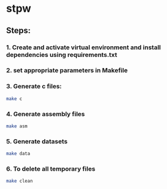 # stpw

## Steps:
### 1. Create and activate virtual environment and install dependencies using requirements.txt
### 2. set appropriate parameters in Makefile
### 3. Generate c files:
``` bash
make c
```
### 4. Generate assembly files
``` bash
make asm
```
### 5. Generate datasets
``` bash
make data
```
### 6. To delete all temporary files
``` bash
make clean
```
